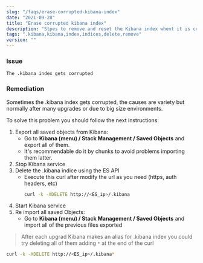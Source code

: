 ```yaml
---
slug: "/faqs/erase-corrupted-kibana-index"
date: "2021-09-28"
title: "Erase corrupted kibana index"
description: "Stpes to remove and reset the Kibana index whent it is corrupted"
tags: ".kibana,kibana,index,indices,delete,remove"
version: ""
---
```


### Issue

```
The .kibana index gets corrupted
```

### Remediation

Sometimes the .kibana index gets corrupted, the causes are variety but normally after many upgrades or due to big size environments.

To solve this problem you should follow the next instructions:

1. Export all saved objects from Kibana:
    - Go to **Kibana (menu) / Stack Management / Saved Objects** and export all of them. 
    - It's recommendable do it by chunks to avoid problems importing them latter.
2. Stop Kibana service
3. Delete the .kibana indice using the ES API
    - Execute this curl after modify the url as you need (https, auth headers, etc)
        ```bash
        curl -k -XDELETE http://<ES_ip>/.kibana
        ```
4. Start Kibana service
5. Re import all saved Objects:
    - Go to **Kibana (menu) / Stack Management / Saved Objects** and import all of the previous files exported
    
> After each upgrad Kibana makes an alias for .kibana index you could try deleting all of them adding `*` at the end of the curl 
  ```bash
  curl -k -XDELETE http://<ES_ip>/.kibana*
  ```
